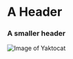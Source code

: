 # A Header
### A smaller header
![Image of Yaktocat](https://octodex.github.com/images/yaktocat.png)
